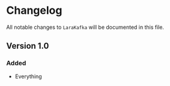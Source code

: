# Changelog

All notable changes to `LaraKafka` will be documented in this file.

## Version 1.0

### Added
- Everything
